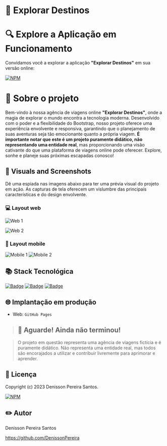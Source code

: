 # 🚌 Explorar Destinos


# 🔍 Explore a Aplicação em Funcionamento

Convidamos você a explorar a aplicação **"Explorar Destinos"** em sua versão online: 

[![NPM](https://img.shields.io/badge/Clique%20Aqui-8A2BE2)](https://denissonpereira.github.io/Explorar-Destinos/)

# 📑 Sobre o projeto 

Bem-vindo à nossa agência de viagens online **"Explorar Destinos"**, onde a magia de explorar o mundo encontra a tecnologia moderna. Desenvolvido com o poder e a flexibilidade do Bootstrap, nosso projeto oferece uma experiência envolvente e responsiva, garantindo que o planejamento de suas aventuras seja tão emocionante quanto a própria viagem. **É importante notar que este é um projeto puramente didático, não representando uma entidade real**, mas proporcionando uma visão cativante do que uma plataforma de viagens online pode oferecer. Explore, sonhe e planeje suas próximas escapadas conosco!

## 📸 Visuals and Screenshots

Dê uma espiada nas imagens abaixo para ter uma prévia visual do projeto em ação. As capturas de tela oferecem um vislumbre das principais características e do design envolvente.

### 💻 Layout web
![Web 1](./public/web1.png) 

![Web 2](./public/web2.png) 

### 📱 Layout mobile
![Mobile 1](./public/mob1.jpg) ![Mobile 2](./public/mob2.jpg)

## 📚 Stack Tecnológica

[![Badge](https://img.shields.io/badge/HTML-orange?style=flat&logo=html5&logoColor=white)](https://www.w3.org/html/)
[![Badge](https://img.shields.io/badge/CSS3-blue?style=flat&logo=css3&logoColor=white)](https://developer.mozilla.org/en-US/docs/Web/CSS)
[![Badge](https://img.shields.io/badge/Bootstrap-5.3.2-purple?style=flat&logo=bootstrap&logoColor=white)](https://getbootstrap.com/docs/5.3.2/)


## 🌐 Implantação em produção

- Web: `GitHub Pages`

>## 🚨 Aguarde! Ainda não terminou!

>O projeto em questão representa uma agência de viagens fictícia e é puramente didático. Não representa uma entidade real, mas todos são encorajados a utilizar e contribuir livremente para aprimorar e aprender.

## 📜 Licença

Copyright (c) 2023 Denisson Pereira Santos.

[![NPM](https://img.shields.io/npm/l/react)](https://github.com/DenissonPereira/Explorar-Destinos/blob/main/LICENSE) 

## ✏️ Autor 

Denisson Pereira Santos

https://github.com/DenissonPereira